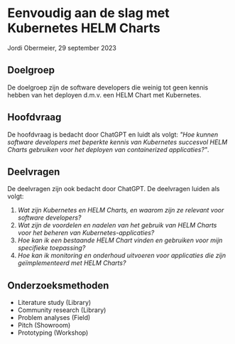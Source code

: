 # Eenvoudig aan de slag met Kubernetes HELM Charts

Jordi Obermeier, 29 september 2023

## Doelgroep

De doelgroep zijn de software developers die weinig tot geen kennis hebben van het deployen d.m.v. een HELM Chart met Kubernetes.

## Hoofdvraag

De hoofdvraag is bedacht door ChatGPT en luidt als volgt: _"Hoe kunnen software developers met beperkte kennis van Kubernetes succesvol HELM Charts gebruiken voor het deployen van containerized applicaties?"_.

## Deelvragen

De deelvragen zijn ook bedacht door ChatGPT. De deelvragen luiden als volgt:

1. _Wat zijn Kubernetes en HELM Charts, en waarom zijn ze relevant voor software developers?_
2. _Wat zijn de voordelen en nadelen van het gebruik van HELM Charts voor het beheren van Kubernetes-applicaties?_
3. _Hoe kan ik een bestaande HELM Chart vinden en gebruiken voor mijn specifieke toepassing?_
4. _Hoe kan ik monitoring en onderhoud uitvoeren voor applicaties die zijn geïmplementeerd met HELM Charts?_

## Onderzoeksmethoden

- Literature study (Library)
- Community research (Library)
- Problem analyses (Field)
- Pitch (Showroom)
- Prototyping (Workshop)
